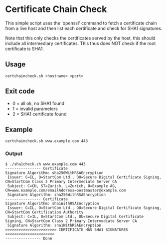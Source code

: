 # Certificate Chain Check

This simple script uses the 'openssl' command to fetch a certificate chain from a live host
and then list each certificate and check for SHA1 signatures.

Note that this only checks the certificates served by the host, this should include all intermediary certificates.
This thus does NOT check if the root certificate is SHA1.

## Usage
```
certchaincheck.sh <hostname> <port>
```

## Exit code

 * 0 = all ok, no SHA1 found
 * 1 = invalid parameters
 * 2 = SHA1 certificate found

## Example
```
certchaincheck.sh www.example.com 443
```

### Output

```
$ ./sha1check.sh www.example.com 443
---------------- Certificate
Signature Algorithm: sha256WithRSAEncryption
 Issuer: C=IL, O=StartCom Ltd., OU=Secure Digital Certificate Signing, CN=StartCom Class 2 Primary Intermediate Server CA
 Subject: C=CH, ST=Zurich, L=Zurich, O=Example AG, CN=www.example.com/emailAddress=postmaster@example.com
 Signature Algorithm: sha256WithRSAEncryption
---------------- Certificate
Signature Algorithm: sha1WithRSAEncryption
 Issuer: C=IL, O=StartCom Ltd., OU=Secure Digital Certificate Signing, CN=StartCom Certification Authority
 Subject: C=IL, O=StartCom Ltd., OU=Secure Digital Certificate Signing, CN=StartCom Class 2 Primary Intermediate Server CA
 Signature Algorithm: sha1WithRSAEncryption
>>>>>>>>>>>>>>>>>>>>>>> CERTIFICATE HAS SHA1 SIGNATURES <<<<<<<<<<<<<<<<<<<<<<
---------------- Done
```

